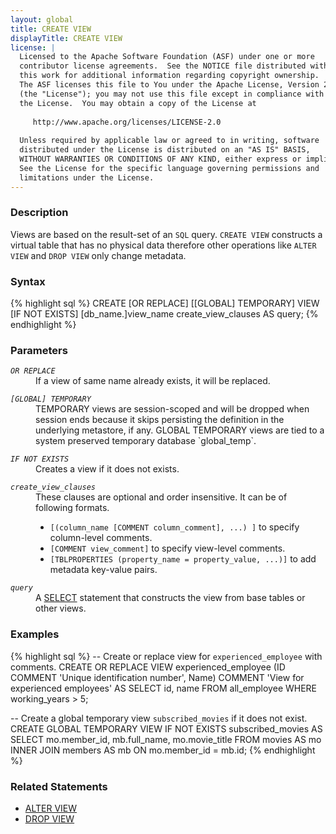```yaml
---
layout: global
title: CREATE VIEW
displayTitle: CREATE VIEW 
license: |
  Licensed to the Apache Software Foundation (ASF) under one or more
  contributor license agreements.  See the NOTICE file distributed with
  this work for additional information regarding copyright ownership.
  The ASF licenses this file to You under the Apache License, Version 2.0
  (the "License"); you may not use this file except in compliance with
  the License.  You may obtain a copy of the License at
 
     http://www.apache.org/licenses/LICENSE-2.0
 
  Unless required by applicable law or agreed to in writing, software
  distributed under the License is distributed on an "AS IS" BASIS,
  WITHOUT WARRANTIES OR CONDITIONS OF ANY KIND, either express or implied.
  See the License for the specific language governing permissions and
  limitations under the License.
---
```


### Description
Views are based on the result-set of an `SQL` query. `CREATE VIEW` constructs
a virtual table that has no physical data therefore other operations like
`ALTER VIEW` and `DROP VIEW` only change metadata. 

### Syntax
{% highlight sql %}
CREATE [OR REPLACE] [[GLOBAL] TEMPORARY] VIEW [IF NOT EXISTS] [db_name.]view_name
    create_view_clauses
    AS query;
{% endhighlight %}

### Parameters
<dl>
  <dt><code><em>OR REPLACE</em></code></dt>
  <dd>If a view of same name already exists, it will be replaced.</dd>
</dl>
<dl>
  <dt><code><em>[GLOBAL] TEMPORARY</em></code></dt>
  <dd>TEMPORARY views are session-scoped and will be dropped when session ends 
      because it skips persisting the definition in the underlying metastore, if any.
      GLOBAL TEMPORARY views are tied to a system preserved temporary database `global_temp`.</dd>
</dl>
<dl>
  <dt><code><em>IF NOT EXISTS</em></code></dt>
  <dd>Creates a view if it does not exists.</dd>
</dl>
<dl>
  <dt><code><em>create_view_clauses</em></code></dt>
  <dd>These clauses are optional and order insensitive. It can be of following formats.
    <ul>
      <li><code>[(column_name [COMMENT column_comment], ...) ]</code> to specify column-level comments.</li>
      <li><code>[COMMENT view_comment]</code> to specify view-level comments.</li>
      <li><code>[TBLPROPERTIES (property_name = property_value, ...)]</code> to add metadata key-value pairs.</li>
    </ul>  
  </dd>
</dl>
<dl>
  <dt><code><em>query</em></code></dt>
  <dd>A <a href="sql-ref-syntax-qry-select.md">SELECT</a> statement that constructs the view from base tables or other views.</dd>
</dl>

### Examples
{% highlight sql %}
-- Create or replace view for `experienced_employee` with comments.
CREATE OR REPLACE VIEW experienced_employee
    (ID COMMENT 'Unique identification number', Name) 
    COMMENT 'View for experienced employees'
    AS SELECT id, name FROM all_employee
        WHERE working_years > 5;

-- Create a global temporary view `subscribed_movies` if it does not exist.
CREATE GLOBAL TEMPORARY VIEW IF NOT EXISTS subscribed_movies 
    AS SELECT mo.member_id, mb.full_name, mo.movie_title
        FROM movies AS mo INNER JOIN members AS mb 
        ON mo.member_id = mb.id;
{% endhighlight %}

### Related Statements
- [ALTER VIEW](sql-ref-syntax-ddl-alter-view.html)
- [DROP VIEW](sql-ref-syntax-ddl-drop-view.html)
